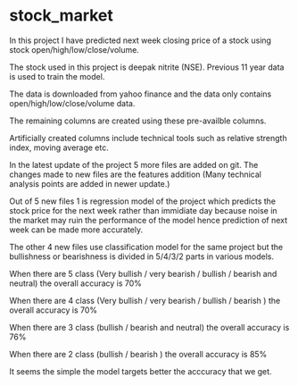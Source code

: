 # stock_market
In this project I have predicted next week closing price of a stock using stock open/high/low/close/volume.

The stock used in this project is deepak nitrite (NSE). Previous 11 year data is used to train the model.  

The data is downloaded from yahoo finance and the data only contains open/high/low/close/volume data.

The remaining columns are created using these pre-availble columns. 

Artificially created columns include technical tools such as relative strength index, moving average etc. 


In the latest update of the project 5 more files are added on git. The changes made to new files are the features addition (Many technical analysis points are added in newer update.)

Out of 5 new files 1 is regression model of the project which predicts the stock price for the next week rather than immidiate day because noise in the market may ruin the performance of the model hence prediction of next week can be made more accurately.

The other 4 new files use classification model for the same project but the bullishness or bearishness is divided in 5/4/3/2 parts in various models.

When there are 5  class (Very bullish / very bearish / bullish / bearish and neutral) the overall accuracy is 70%

When there are 4  class (Very bullish / very bearish / bullish / bearish ) the overall accuracy is 70%

When there are 3  class (bullish / bearish and neutral) the overall accuracy is 76%

When there are 2  class (bullish / bearish ) the overall accuracy is 85%

It seems the simple the model targets better the acccuracy that we get.
